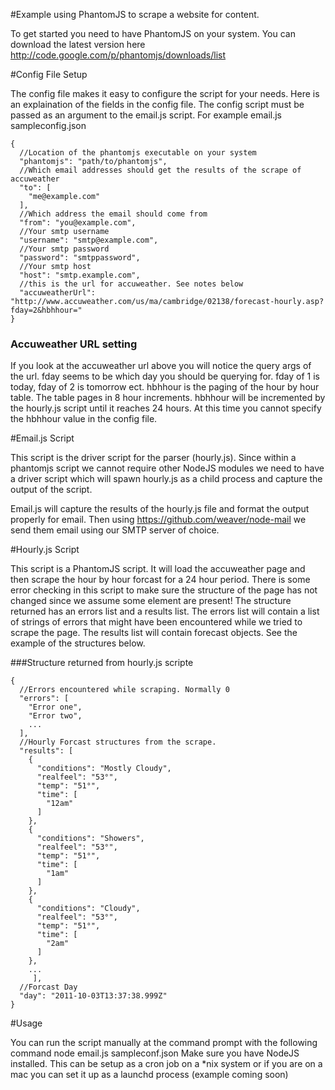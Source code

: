 #Example using PhantomJS to scrape a website for content.

To get started you need to have PhantomJS on your system. You can download the latest version here http://code.google.com/p/phantomjs/downloads/list

#Config File Setup

The config file makes it easy to configure the script for your needs. Here is an explaination of the fields in the config file. The config script must be passed as an argument to the email.js script. For example email.js sampleconfig.json 

    {
      //Location of the phantomjs executable on your system
      "phantomjs": "path/to/phantomjs", 
      //Which email addresses should get the results of the scrape of accuweather
      "to": [
        "me@example.com"
      ],
      //Which address the email should come from
      "from": "you@example.com",
      //Your smtp username
      "username": "smtp@example.com",
      //Your smtp password
      "password": "smtppassword",
      //Your smtp host
      "host": "smtp.example.com",
      //this is the url for accuweather. See notes below
      "accuweatherUrl": "http://www.accuweather.com/us/ma/cambridge/02138/forecast-hourly.asp?fday=2&hbhhour="
    }

### Accuweather URL setting
If you look at the accuweather url above you will notice the query args of the url. fday seems to be which day you should be querying for. fday of 1 is today, fday of 2 is tomorrow ect. hbhhour is the paging of the hour by hour table. The table pages in 8 hour increments. hbhhour will be incremented by the hourly.js script until it reaches 24 hours. At this time you cannot specify the hbhhour value in the config file.  

#Email.js Script

This script is the driver script for the parser (hourly.js). Since within a phantomjs script we cannot require other NodeJS modules we need to have a driver script which will spawn hourly.js as a child process and capture the output of the script. 

Email.js will capture the results of the hourly.js file and format the output properly for email. Then using https://github.com/weaver/node-mail we send them email using our SMTP server of choice. 

#Hourly.js Script

This script is a PhantomJS script. It will load the accuweather page and then scrape the hour by hour forcast for a 24 hour period. There is some error checking in this script to make sure the structure of the page has not changed since we assume some element are present! The structure returned has an errors list and a results list. The errors list will contain a list of strings of errors that might have been encountered while we tried to scrape the page. The results list will contain
forecast objects. See the example of the structures below. 

###Structure returned from hourly.js scripte

    {
      //Errors encountered while scraping. Normally 0
      "errors": [
        "Error one",
        "Error two",
        ...
      ],
      //Hourly Forcast structures from the scrape. 
      "results": [
        {
          "conditions": "Mostly Cloudy",
          "realfeel": "53°",
          "temp": "51°",
          "time": [
            "12am"
          ]
        },
        {
          "conditions": "Showers",
          "realfeel": "53°",
          "temp": "51°",
          "time": [
            "1am"
          ]
        },
        {
          "conditions": "Cloudy",
          "realfeel": "53°",
          "temp": "51°",
          "time": [
            "2am"
          ]
        },
        ...
         ],
      //Forcast Day
      "day": "2011-10-03T13:37:38.999Z"
    }

#Usage

You can run the script manually at the command prompt with the following command node email.js sampleconf.json Make sure you have NodeJS installed. This can be setup as a cron job on a *nix system or if you are on a mac you can set it up as a launchd process (example coming soon) 

